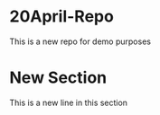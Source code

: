 # 20April-Repo

This is a new repo for demo purposes

# New Section
This is a new line in this section
